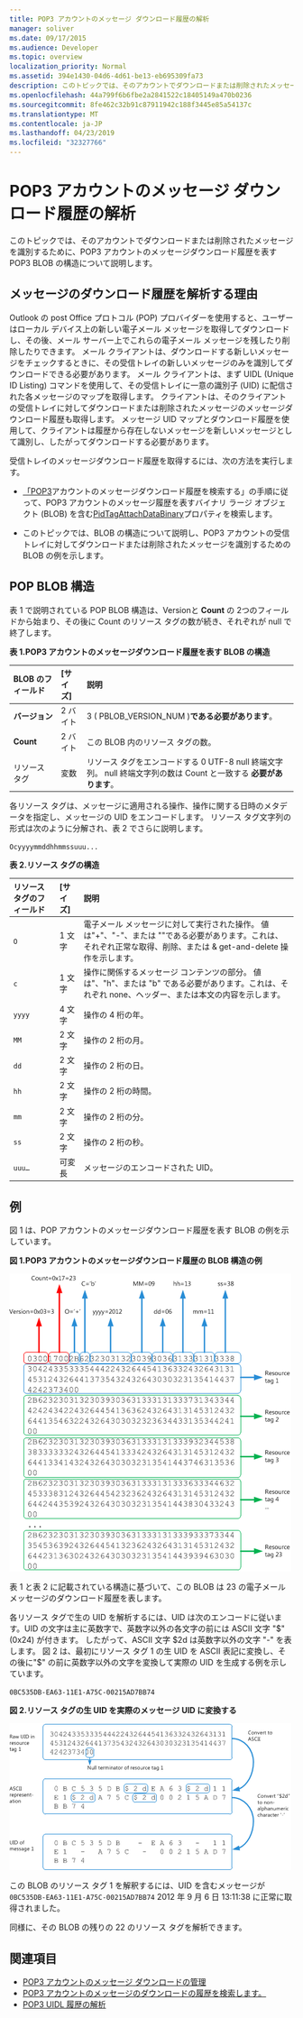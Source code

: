 ```yaml
---
title: POP3 アカウントのメッセージ ダウンロード履歴の解析
manager: soliver
ms.date: 09/17/2015
ms.audience: Developer
ms.topic: overview
localization_priority: Normal
ms.assetid: 394e1430-04d6-4d61-be13-eb695309fa73
description: このトピックでは、そのアカウントでダウンロードまたは削除されたメッセージを識別するために、POP3 アカウントのメッセージダウンロード履歴を表す POP3 BLOB の構造について説明します。
ms.openlocfilehash: 44a799f6b6fbe2a2841522c18405149a470b0236
ms.sourcegitcommit: 8fe462c32b91c87911942c188f3445e85a54137c
ms.translationtype: MT
ms.contentlocale: ja-JP
ms.lasthandoff: 04/23/2019
ms.locfileid: "32327766"
---
```

# <a name="parsing-the-message-download-history-for-a-pop3-account"></a>POP3 アカウントのメッセージ ダウンロード履歴の解析

このトピックでは、そのアカウントでダウンロードまたは削除されたメッセージを識別するために、POP3 アカウントのメッセージダウンロード履歴を表す POP3 BLOB の構造について説明します。

<a name="OL15Con_AuxRef_ParsingMsgsHistory_WhyParseHistory"> </a>

## <a name="why-parse-the-message-download-history"></a>メッセージのダウンロード履歴を解析する理由

Outlook の post Office プロトコル (POP) プロバイダーを使用すると、ユーザーはローカル デバイス上の新しい電子メール メッセージを取得してダウンロードし、その後、メール サーバー上でこれらの電子メール メッセージを残したり削除したりできます。 メール クライアントは、ダウンロードする新しいメッセージをチェックするときに、その受信トレイの新しいメッセージのみを識別してダウンロードできる必要があります。 メール クライアントは、まず UIDL (Unique ID Listing) コマンドを使用して、その受信トレイに一意の識別子 (UID) に配信された各メッセージのマップを取得します。 クライアントは、そのクライアントの受信トレイに対してダウンロードまたは削除されたメッセージのメッセージダウンロード履歴も取得します。 メッセージ UID マップとダウンロード履歴を使用して、クライアントは履歴から存在しないメッセージを新しいメッセージとして識別し、したがってダウンロードする必要があります。
  
受信トレイのメッセージダウンロード履歴を取得するには、次の方法を実行します。
  
- [「POP3](locating-the-message-download-history-for-a-pop3-account.md)アカウントのメッセージダウンロード履歴を検索する」の手順に従って、POP3 アカウントのメッセージ履歴を表すバイナリ ラージ オブジェクト (BLOB) を含む[PidTagAttachDataBinary](https://msdn.microsoft.com/library/3b0a8b28-863e-4b96-a4c0-fdb8f40555b9%28Office.15%29.aspx)プロパティを検索します。 
    
- このトピックでは、BLOB の構造について説明し、POP3 アカウントの受信トレイに対してダウンロードまたは削除されたメッセージを識別するための BLOB の例を示します。

<a name="OL15Con_AuxRef_ParsingMsgsHistory_BLOBStructure"> </a>

## <a name="pop-blob-structure"></a>POP BLOB 構造

表 1 で説明されている POP BLOB 構造は、Versionと **Count** の 2つのフィールドから始まり、その後に Count のリソース タグの数が続き、それぞれが null で終了します。 
  
**表 1.POP3 アカウントのメッセージダウンロード履歴を表す BLOB の構造**

|**BLOB のフィールド**|**[サイズ]**|**説明**|
|:-----|:-----|:-----|
|**バージョン** <br/> |2 バイト  <br/> |3 ( PBLOB_VERSION_NUM )**である必要があります**。  <br/> |
|**Count** <br/> |2 バイト  <br/> |この BLOB 内のリソース タグの数。  <br/> |
|リソース タグ  <br/> |変数  <br/> |リソース タグをエンコードする 0 UTF-8 null 終端文字列。 null 終端文字列の数は Count と一致する **必要があります**。  <br/> |
   
各リソース タグは、メッセージに適用される操作、操作に関する日時のメタデータを指定し、メッセージの UID をエンコードします。 リソース タグ文字列の形式は次のように分解され、表 2 でさらに説明します。 
  
`Ocyyyymmddhhmmssuuu...`
  
**表 2.リソース タグの構造**

|**リソース タグのフィールド**|**[サイズ]**|**説明**|
|:-----|:-----|:-----|
| `O` <br/> |1 文字  <br/> |電子メール メッセージに対して実行された操作。 値は"+"、"-"、または ""である必要があります。これは、それぞれ正常な取得、削除、または &amp; get-and-delete 操作を示します。  <br/> |
| `c` <br/> |1 文字  <br/> |操作に関係するメッセージ コンテンツの部分。 値は"、"h"、または "b" である必要があります。これは、それぞれ none、ヘッダー、または本文の内容を示します。  <br/> |
| `yyyy` <br/> |4 文字  <br/> |操作の 4 桁の年。  <br/> |
| `MM` <br/> |2 文字  <br/> |操作の 2 桁の月。  <br/> |
| `dd` <br/> |2 文字  <br/> |操作の 2 桁の日。  <br/> |
| `hh` <br/> |2 文字  <br/> |操作の 2 桁の時間。  <br/> |
| `mm` <br/> |2 文字  <br/> |操作の 2 桁の分。  <br/> |
| `ss` <br/> |2 文字  <br/> |操作の 2 桁の秒。  <br/> |
| `uuu…` <br/> |可変長  <br/> |メッセージのエンコードされた UID。  <br/> |

<a name="OL15Con_AuxRef_ParsingMsgsHistory_Example"> </a>

## <a name="example"></a>例

図 1 は、POP アカウントのメッセージダウンロード履歴を表す BLOB の例を示しています。 
  
**図 1.POP3 アカウントのメッセージダウンロード履歴の BLOB 構造の例**

![POP3 アカウントのメッセージ ダウンロード履歴の BLOB](media/OL15Con_AuxRef_ParsingMsgsHistory_Blob.gif)
  
表 1 と表 2 に記載されている構造に基づいて、この BLOB は 23 の電子メール メッセージのダウンロード履歴を表します。
  
各リソース タグで生の UID を解析するには、UID は次のエンコードに従います。UID の文字は主に英数字で、英数字以外の各文字の前には ASCII 文字 "$" (0x24) が付きます。 したがって、ASCII 文字 $2d は英数字以外の文字 "-" を表します。 図 2 は、最初にリソース タグ 1 の生 UID を ASCII 表記に変換し、その後に"$" の前に英数字以外の文字を変換して実際の UID を生成する例を示しています。
  
`0BC535DB-EA63-11E1-A75C-00215AD7BB74`
  
**図 2.リソース タグの生 UID を実際のメッセージ UID に変換する**

![BLOB の生の UID から実際のメッセージ UID への変換](media/OL15Con_AuxRef_ParsingMsgsHistory_BlobRscTag.gif)
  
この BLOB のリソース タグ 1 を解釈するには、UID を含むメッセージが  `0BC535DB-EA63-11E1-A75C-00215AD7BB74` 2012 年 9 月 6 日 13:11:38 に正常に取得されました。 
  
同様に、その BLOB の残りの 22 のリソース タグを解析できます。
  
## <a name="see-also"></a>関連項目
<a name="OL15Con_AuxRef_ParsingMsgsHistory_AdditionalRsc"> </a>

- [POP3 アカウントのメッセージ ダウンロードの管理](managing-message-downloads-for-pop3-accounts.md)    
- [POP3 アカウントのメッセージのダウンロードの履歴を検索します。](locating-the-message-download-history-for-a-pop3-account.md)    
- [POP3 UIDL 履歴の解析](https://blogs.msdn.com/b/stephen_griffin/archive/2012/12/04/parsing-the-pop3-uidl-history.aspx)
    

